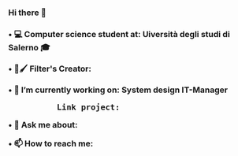 <h3> Hi there 👋 <h3>



<p> • 💻 Computer science student at: Uiversità degli studi di Salerno 🎓 </p>

<p>• 📱🖌 Filter's Creator: </p>

<p> • 🔭 I’m currently working on: System design IT-Manager </p>
<pre>
          Link project: 
</pre>
     
     


<p> • 💬 Ask me about: </p>

<p> • 📫 How to reach me: </p>



